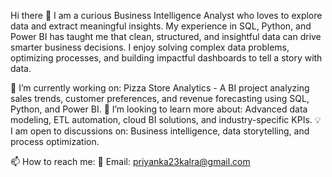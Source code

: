 Hi there 👋
I am a curious Business Intelligence Analyst who loves to explore data and extract meaningful insights. My experience in SQL, Python, and Power BI has taught me that clean, structured, and insightful data can drive smarter business decisions. I enjoy solving complex data problems, optimizing processes, and building impactful dashboards to tell a story with data.

🔭 I’m currently working on: Pizza Store Analytics - A BI project analyzing sales trends, customer preferences, and revenue forecasting using SQL, Python, and Power BI.
🌱 I’m looking to learn more about: Advanced data modeling, ETL automation, cloud BI solutions, and industry-specific KPIs.
💡 I am open to discussions on: Business intelligence, data storytelling, and process optimization.

📫 How to reach me:
📧 Email: priyanka23kalra@gmail.com
